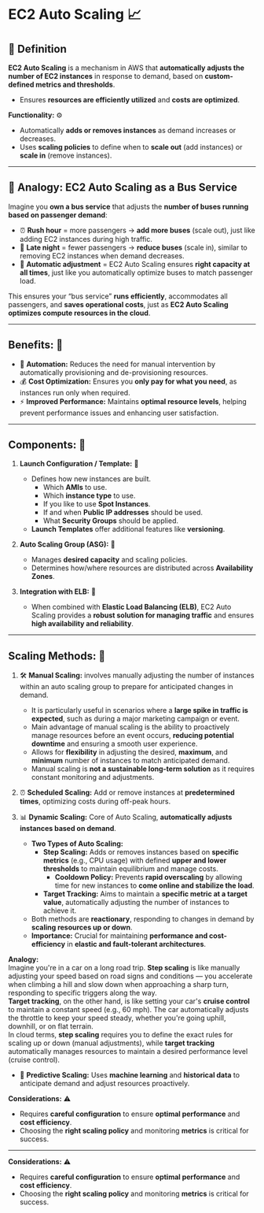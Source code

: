 # EC2 Auto Scaling 📈

## 🧩 Definition
**EC2 Auto Scaling** is a mechanism in AWS that **automatically adjusts the number of EC2 instances** in response to demand, based on **custom-defined metrics and thresholds**.  
- Ensures **resources are efficiently utilized** and **costs are optimized**.  

**Functionality:** ⚙️  
- Automatically **adds or removes instances** as demand increases or decreases.  
- Uses **scaling policies** to define when to **scale out** (add instances) or **scale in** (remove instances).  

---

## 🚌 Analogy: EC2 Auto Scaling as a Bus Service
Imagine you **own a bus service** that adjusts the **number of buses running based on passenger demand**:  

- ⏰ **Rush hour** = more passengers → **add more buses** (scale out), just like adding EC2 instances during high traffic.  
- 🌙 **Late night** = fewer passengers → **reduce buses** (scale in), similar to removing EC2 instances when demand decreases.  
- 🔄 **Automatic adjustment** = EC2 Auto Scaling ensures **right capacity at all times**, just like you automatically optimize buses to match passenger load.  

This ensures your “bus service” **runs efficiently**, accommodates all passengers, and **saves operational costs**, just as **EC2 Auto Scaling optimizes compute resources in the cloud**.

---

## Benefits: 🌟  

- 🤖 **Automation:** Reduces the need for manual intervention by automatically provisioning and de-provisioning resources.  
- 💰 **Cost Optimization:** Ensures you **only pay for what you need**, as instances run only when required.  
- ⚡ **Improved Performance:** Maintains **optimal resource levels**, helping prevent performance issues and enhancing user satisfaction.  

---

## Components: 🧩  

1. **Launch Configuration / Template:** 📝  
   - Defines how new instances are built.  
        - Which **AMIs** to use.
        - Which **instance type** to use.
        - If you like to use **Spot Instances**.
        - If and when **Public IP addresses** should be used.
        - What **Security Groups** should be applied.
   - **Launch Templates** offer additional features like **versioning**.  

2. **Auto Scaling Group (ASG):** 👥  
   - Manages **desired capacity** and scaling policies.  
   - Determines how/where resources are distributed across **Availability Zones**.  

3. **Integration with ELB:** 🔗  
   - When combined with **Elastic Load Balancing (ELB)**, EC2 Auto Scaling provides a **robust solution for managing traffic** and ensures **high availability and reliability**.  

---

## Scaling Methods: 🚀  

1. 🛠️ **Manual Scaling:** involves manually adjusting the number of instances within an auto scaling group to prepare for anticipated changes in demand. 
    - It is particularly useful in scenarios where a **large spike in traffic is expected**, such as during a major marketing campaign or event.
    - Main advantage of manual scaling is the ability to proactively manage resources before an event occurs, **reducing potential downtime** and ensuring a smooth user experience.
    - Allows for **flexibility** in adjusting the desired, **maximum**, and **minimum** number of instances to match anticipated demand.
    - Manual scaling is **not a sustainable long-term solution** as it requires constant monitoring and adjustments.

2. ⏰ **Scheduled Scaling:** Add or remove instances at **predetermined times**, optimizing costs during off-peak hours.

3. 📊 **Dynamic Scaling:** Core of Auto Scaling, **automatically adjusts instances based on demand**.  
    - **Two Types of Auto Scaling:**
        - **Step Scaling:** Adds or removes instances based on **specific metrics** (e.g., CPU usage) with defined **upper and lower thresholds** to maintain equilibrium and manage costs. 
            - **Cooldown Policy:** Prevents **rapid overscaling** by allowing time for new instances to **come online and stabilize the load**.  
        - **Target Tracking:** Aims to maintain a **specific metric at a target value**, automatically adjusting the number of instances to achieve it.   
    - Both methods are **reactionary**, responding to changes in demand by **scaling resources up or down**.  
    - **Importance:** Crucial for maintaining **performance and cost-efficiency** in **elastic and fault-tolerant architectures**.

  **Analogy:**  
  Imagine you're in a car on a long road trip. **Step scaling** is like manually adjusting your speed based on road signs and conditions — you accelerate when climbing a hill and slow down when approaching a sharp turn, responding to specific triggers along the way.  
  **Target tracking**, on the other hand, is like setting your car's **cruise control** to maintain a constant speed (e.g., 60 mph). The car automatically adjusts the throttle to keep your speed steady, whether you're going uphill, downhill, or on flat terrain.  
  In cloud terms, **step scaling** requires you to define the exact rules for scaling up or down (manual adjustments), while **target tracking** automatically manages resources to maintain a desired performance level (cruise control).
    
- 🤖 **Predictive Scaling:** Uses **machine learning** and **historical data** to anticipate demand and adjust resources proactively.  

**Considerations:** ⚠️  
- Requires **careful configuration** to ensure **optimal performance** and **cost efficiency**.  
- Choosing the **right scaling policy** and monitoring **metrics** is critical for success.

---

**Considerations:** ⚠️  
- Requires **careful configuration** to ensure **optimal performance** and **cost efficiency**.  
- Choosing the **right scaling policy** and monitoring **metrics** is critical for success. 